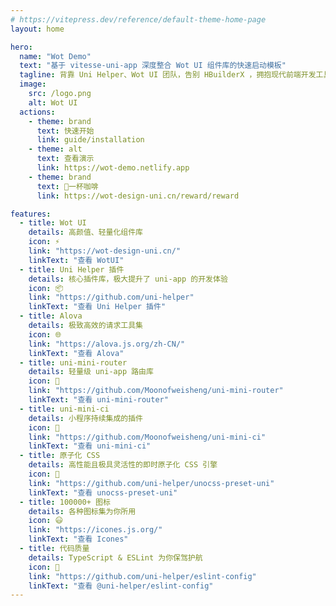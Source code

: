 ```yaml
---
# https://vitepress.dev/reference/default-theme-home-page
layout: home

hero:
  name: "Wot Demo"
  text: "基于 vitesse-uni-app 深度整合 Wot UI 组件库的快速启动模板"
  tagline: 背靠 Uni Helper、Wot UI 团队，告别 HBuilderX ，拥抱现代前端开发工具链
  image:
    src: /logo.png
    alt: Wot UI 
  actions:
    - theme: brand
      text: 快速开始
      link: guide/installation
    - theme: alt
      text: 查看演示
      link: https://wot-demo.netlify.app
    - theme: brand
      text: 🥤一杯咖啡
      link: https://wot-design-uni.cn/reward/reward

features:
  - title: Wot UI
    details: 高颜值、轻量化组件库
    icon: ⚡️
    link: "https://wot-design-uni.cn/"
    linkText: "查看 WotUI"
  - title: Uni Helper 插件
    details: 核心插件库，极大提升了 uni-app 的开发体验
    icon: 📦
    link: "https://github.com/uni-helper"
    linkText: "查看 Uni Helper 插件"
  - title: Alova
    details: 极致高效的请求工具集
    icon: 🌐
    link: "https://alova.js.org/zh-CN/"
    linkText: "查看 Alova"
  - title: uni-mini-router
    details: 轻量级 uni-app 路由库
    icon: 🚦
    link: "https://github.com/Moonofweisheng/uni-mini-router"
    linkText: "查看 uni-mini-router"
  - title: uni-mini-ci
    details: 小程序持续集成的插件
    icon: 🔄
    link: "https://github.com/Moonofweisheng/uni-mini-ci"
    linkText: "查看 uni-mini-ci"
  - title: 原子化 CSS
    details: 高性能且极具灵活性的即时原子化 CSS 引擎
    icon: 🎨
    link: "https://github.com/uni-helper/unocss-preset-uni"
    linkText: "查看 unocss-preset-uni"
  - title: 100000+ 图标
    details: 各种图标集为你所用
    icon: 😃
    link: "https://icones.js.org/"
    linkText: "查看 Icones"
  - title: 代码质量
    details: TypeScript & ESLint 为你保驾护航
    icon: 🦾
    link: "https://github.com/uni-helper/eslint-config"
    linkText: "查看 @uni-helper/eslint-config"
---
```


